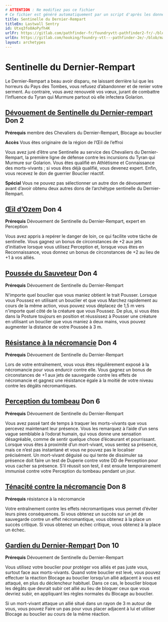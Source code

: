 ```yaml
---
# ATTENTION : Ne modifiez pas ce fichier
# Ce fichier est généré automatiquement par un script d'après les données du module Foundry VTT officiel et de sa traduction
title: Sentinelle du Dernier-Rempart
titleEn: Lastwall Sentry
id: Utxq3fo8AoPyfh4K
urlFr: https://gitlab.com/pathfinder-fr/foundryvtt-pathfinder2-fr/-/blob/master/data/archetypes/Utxq3fo8AoPyfh4K.htm
urlEn: https://gitlab.com/hooking/foundry-vtt---pathfinder-2e/-/blob/master/packs/data/archetypes.db/lastwall-sentry.json
layout: archetypes
---
```

# Sentinelle du Dernier-Rempart

Le Dernier-Rempart a beau avoir disparu, ne laissant derrière lui que les horreurs du Pays des Tombes, vous refusez d’abandonner et de renier votre serment. Au contraire, vous avez renouvelé vos vœux, jurant de combattre l’influence du Tyran qui Murmure partout où elle infectera Golarion.

## [Dévouement de Sentinelle du Dernier-rempart](../dons/dévouement-de-sentinelle-de-dernier-rempart.html) Don 2

**Prérequis** membre des Chevaliers du Dernier-Rempart, Blocage au bouclier

**Accès** Vous êtes originaire de la région de l’Œil de l’effroi

Vous avez juré d’être une Sentinelle au service des Chevaliers du Dernier-Rempart, la première ligne de défense contre les incursions du Tyran qui Murmure sur Golarion. Vous êtes qualifié en Athlétisme et Connaissance des morts-vivants ; si vous êtes déjà qualifié, vous devenez expert. Enfin, vous recevez le don de guerrier Bouclier réactif.

**Spécial** Vous ne pouvez pas sélectionner un autre don de dévouement avant d’avoir obtenu deux autres dons de l’archétype sentinelle du Dernier-Rempart.

## [Œil d’Ozem](../dons/œil-d-ozem.html) Don 4

**Prérequis** Dévouement de Sentinelle du Dernier-Rempart, expert en Perception

Vous avez appris à repérer le danger de loin, ce qui facilite votre tâche de sentinelle. Vous gagnez un bonus de circonstances de +2 aux jets d’initiative lorsque vous utilisez Perception et, lorsque vous êtes en Reconnaissance, vous donnez un bonus de circonstances de +2 au lieu de +1 à vos alliés.

## [Poussée du Sauveteur](../dons/poussée-du-sauveteur.html) Don 4

**Prérequis** Dévouement de Sentinelle du Dernier-Rempart

N'importe quel bouclier que vous maniez obtient le trait Pousser. Lorsque vous <a class="entity-link" data-pack="pf2e.actionspf2e" data-id="7blmbDrQFNfdT731" draggable="true">Poussez</a> en utilisant un bouclier et que vous <a class="entity-link" data-pack="pf2e.actionspf2e" data-id="Bcxarzksqt9ezrs6" draggable="true">Marchez rapidement</a> au cours de la même action, vous pouvez vous déplacez de 1,5 m vers n'importe quel côté de la créature que vous Poussez. De plus, si vous êtes dans la <a class="entity-link" data-pack="pf2e.feats-srd" data-id="6GN1zh3RcnZhrzxP" draggable="true">Posture toujours en position</a> et réussissez à Pousser une créature en utilisant un bouclier que vous maniez à deux mains, vous pouvez augmenter la distance de votre Poussée à 3 m.

## [Résistance à la nécromancie](../dons/résistance-à-la-nécromancie.html) Don 4

**Prérequis** Dévouement de Sentinelle du Dernier-Rempart

Lors de votre entraînement, vous vous êtes régulièrement exposé à la nécromancie pour vous endurcir contre elle. Vous gagnez un bonus de circonstances de +1 aux jets de sauvegarde contre les effets de nécromancie et gagnez une résistance égale à la moitié de votre niveau contre les dégâts nécromantiques.

## [Perception du tombeau](../dons/perception-du-tombeau.html) Don 6

**Prérequis** Dévouement de Sentinelle du Dernier-Rempart

Vous avez passé tant de temps à traquer les morts-vivants que vous percevez maintenant leur présence. Vous les remarquez à l’aide d’un sens vague semblable à l’odorat humain, qui vous donne une sensation désagréable, comme de sentir quelque chose d’écœurant et pourrissant. Lorsque vous êtes à proximité d’un mort-vivant, vous sentez sa présence, mais ce n’est pas instantané et vous ne pouvez pas le localiser précisément. Un mort-vivant déguisé ou qui tente de dissimuler sa présence doit faire un test de Duperie contre votre DD de Perception pour vous cacher sa présence. S’il réussit son test, il est ensuite temporairement immunisé contre votre Perception du tombeau pendant un jour.

## [Ténacité contre la nécromancie](../dons/ténacité-contre-la-nécromancie.html) Don 8

**Prérequis** résistance à la nécromancie

Votre entraînement contre les effets nécromantiques vous permet d’éviter leurs pires conséquences. Si vous obtenez un succès sur un jet de sauvegarde contre un effet nécromantique, vous obtenez à la place un succès critique. Si vous obtenez un échec critique, vous obtenez à la place un échec.

## [Gardien du Dernier-Rempart](../dons/gardien-du-dernier-rempart.html) Don 10

**Prérequis** Dévouement de Sentinelle du Dernier-Rempart

Vous utilisez votre bouclier pour protéger vos alliés et pas juste vous, surtout face aux morts-vivants. Quand votre bouclier est levé, vous pouvez effectuer la réaction Blocage au bouclier lorsqu’un allié adjacent à vous est attaqué, en plus du déclencheur habituel. Dans ce cas, le bouclier bloque les dégâts que devrait subir cet allié au lieu de bloquer ceux que vous devriez subir, en appliquant les règles normales du Blocage au bouclier.

Si un mort-vivant attaque un allié situé dans un rayon de 3 m autour de vous, vous pouvez Faire un pas pour vous placer adjacent à lui et utiliser Blocage au bouclier au cours de la même réaction.
